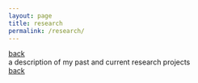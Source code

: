 ```yaml
---
layout: page
title: research
permalink: /research/
---
```

[back](./)<br>
a description of my past and current research projects <br>
[back](./)